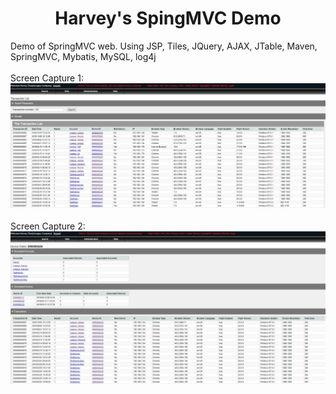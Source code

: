 <h1 align="center">Harvey's SpingMVC Demo</h1>
Demo of SpringMVC web. Using JSP, Tiles, JQuery, AJAX, JTable, Maven, SpringMVC, Mybatis, MySQL, log4j
<div>
 <br>
Screen Capture 1:
  <a href="https://github.com/xiyuanxi/SpingMVCDemo/blob/master/screen1.JPG?raw=true">
    <img src="https://github.com/xiyuanxi/SpingMVCDemo/blob/master/screen1.JPG?raw=true" alt="image1" width="1400"/>
     </a>
  <br><br>
  Screen Capture 2:
  <a href="https://github.com/xiyuanxi/SpingMVCDemo/blob/master/screen2.JPG?raw=true">
  <img src="https://github.com/xiyuanxi/SpingMVCDemo/blob/master/screen2.JPG?raw=true" alt="image2" width="1400"/>
 </a>
</div>